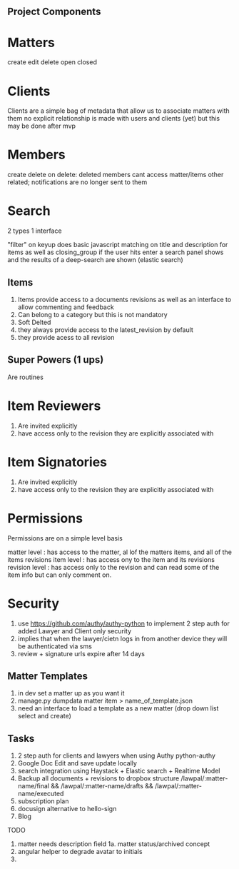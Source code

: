 Project Components
------------------


Matters
=======

create edit delete
open closed


Clients
=======

Clients are a simple bag of metadata that allow us to associate matters with them
no explicit relationship is made with users and clients (yet) but this may be done
after mvp


Members
=======

create delete
on delete: deleted members cant access matter/items other related; notifications are no longer sent to them


Search
=======

2 types 1 interface

"filter" on keyup does basic javascript matching on title and description for items as well as closing_group
if the user hits enter a search panel shows and the results of a deep-search are shown (elastic search)


Items
-----

1. Items provide access to a documents revisions as well as an interface to allow commenting and feedback
2. Can belong to a category but this is not mandatory
3. Soft Delted
4. they always provide access to the latest_revision by default
5. they provide acess to all revision


Super Powers (1 ups)
--------------------

Are routines 




Item Reviewers
==============

1. Are invited explicitly
2. have access only to the revision they are explicitly associated with


Item Signatories
================

1. Are invited explicitly
2. have access only to the revision they are explicitly associated with


Permissions
===========

Permissions are on a simple level basis

matter level : has access to the matter, al lof the matters items, and all of the items revisions
item level : has access ony to the item and its revisions
revision level : has access only to the revision and can read some of the item info but can only comment on.


Security
========

1. use https://github.com/authy/authy-python to implement 2 step auth for added Lawyer and Client only security
2. implies that when the lawyer/cietn logs in from another device they will be authenticated via sms
3. review + signature urls expire after 14 days


Matter Templates
----------------

1. in dev set a matter up as you want it
2. manage.py dumpdata matter item > name_of_template.json
3. need an interface to load a template as a new matter (drop down list select and create)


Tasks
-----

1. 2 step auth for clients and lawyers when using Authy python-authy
2. Google Doc Edit and save update locally
3. search integration using Haystack + Elastic search + Realtime Model
4. Backup all documents + revisions to dropbox structure /lawpal/:matter-name/final && /lawpal/:matter-name/drafts && /lawpal/:matter-name/executed
5. subscription plan
6. docusign alternative to hello-sign
7. Blog



TODO

1. matter needs description field
1a. matter status/archived concept
2. angular helper to degrade avatar to initials
3. 